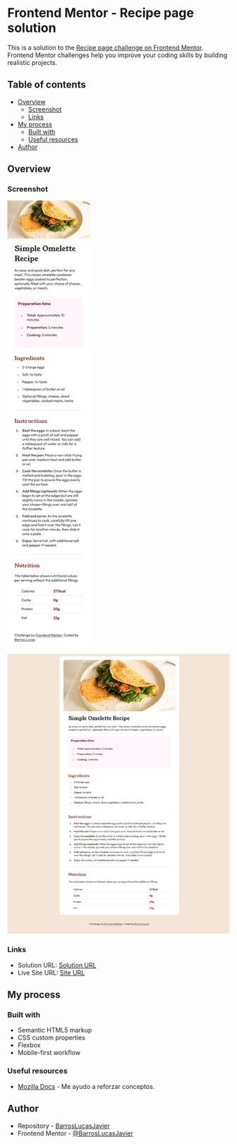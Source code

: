 # Frontend Mentor - Recipe page solution

This is a solution to the [Recipe page challenge on Frontend Mentor](https://www.frontendmentor.io/challenges/recipe-page-KiTsR8QQKm). Frontend Mentor challenges help you improve your coding skills by building realistic projects. 

## Table of contents

- [Overview](#overview)
  - [Screenshot](#screenshot)
  - [Links](#links)
- [My process](#my-process)
  - [Built with](#built-with)
  - [Useful resources](#useful-resources)
- [Author](#author)


## Overview

### Screenshot

![Mobile Version](./design/ScreenshotMobile.png)
![Desktop Version](./design/Screenshot1440.png)


### Links

- Solution URL: [Solution URL](https://github.com/BarrosLucasJavier/recipe-page-main)
- Live Site URL: [Site URL](https://barroslucasjavier.github.io/recipe-page-main/)

## My process

### Built with

- Semantic HTML5 markup
- CSS custom properties
- Flexbox
- Mobile-first workflow

### Useful resources

- [Mozilla Docs](https://developer.mozilla.org/es/docs/Web) - Me ayudo a reforzar conceptos.

## Author

- Repository - [BarrosLucasJavier](https://github.com/BarrosLucasJavier)
- Frontend Mentor - [@BarrosLucasJavier](https://www.frontendmentor.io/profile/BarrosLucasJavier)

